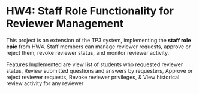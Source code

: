 # HW4: Staff Role Functionality for Reviewer Management

This project is an extension of the TP3 system, implementing the **staff role epic** from HW4. Staff members can manage reviewer requests, approve or reject them, revoke reviewer status, and monitor reviewer activity.

Features Implemented are view list of students who requested reviewer status, Review submitted questions and answers by requesters, Approve or reject reviewer requests, Revoke reviewer privileges,
& View historical review activity for any reviewer

